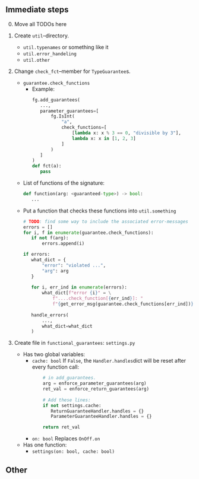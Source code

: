 ## Immediate steps

0. Move all TODOs here

1. Create `util`&ndash;directory.
    - `util.typenames` or something like it
    - `util.error_handeling`
    - `util.other`
   
2. Change `check_fct`&ndash;member for `TypeGuarantee`s.
   - `guarantee.check_functions`
     - Example:
         ````python
         fg.add_guarantees(
            ...,
            parameter_guarantees=[
                fg.IsInt(
                    "a",
                    check_functions=[
                        [lambda x: x % 3 == 0, "divisible by 3"],
                        lambda x: x in [1, 2, 3]
                    ]               
                )
            ]
         )
         def fct(a):
            pass
         ````
   - List of functions of the signature:
     ````python
     def function(arg: <guaranteed-type>) -> bool:
        ...
     ````
   - Put a function that checks these functions into `util.something`
     ````python
     # TODO: find some way to include the associated error-messages
     errors = []
     for i, f in enumerate(guarantee.check_functions):
        if not f(arg):
            errors.append(i)
     
     if errors:
        what_dict = {
            "error": "violated ...", 
            "arg": arg
        }
        
        for i, err_ind in enumerate(errors):
            what_dict[f"error {i}" = \
                f"....check_function[{err_ind}]: "
                f"{get_error_msg(guarantee.check_functions[err_ind])}"
        
        handle_errors(
            ...,
            what_dict=what_dict
        )
     ````

3. Create file in `functional_guarantees`: `settings.py`
    - Has two global variables:
      - `cache: bool` If `False`, the `Handler.handles`dict
        will be reset after every function call:
         ```python
             # in add_guarantees.
             arg = enforce_parameter_guarantees(arg)
             ret_val = enforce_return_guarantees(arg)
             
             # Add these lines:
             if not settings.cache:
                ReturnGuaranteeHandler.handles = {}
                ParameterGuaranteeHandler.handles = {}
        
             return ret_val   
         ```
      - `on: bool` Replaces `OnOff.on`
    - Has one function:
      - `settings(on: bool, cache: bool)`


## Other
